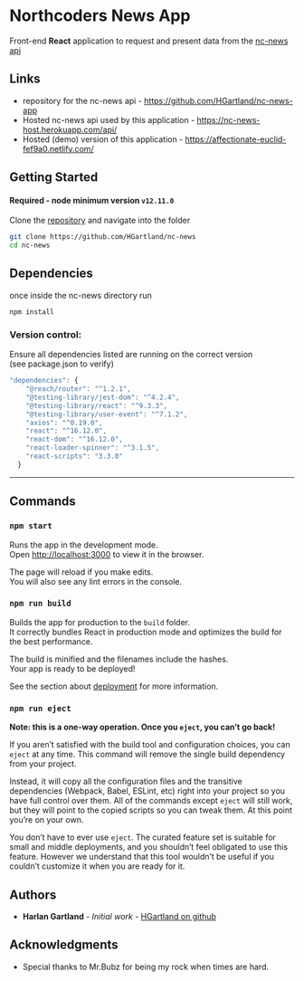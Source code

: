 # Northcoders News App

Front-end **React** application to request and present data from the [nc-news api](https://github.com/HGartland/nc-news)

## Links

- repository for the nc-news api - https://github.com/HGartland/nc-news-app
- Hosted nc-news api used by this application - https://nc-news-host.herokuapp.com/api/
- Hosted (demo) version of this application - https://affectionate-euclid-fef9a0.netlify.com/

## Getting Started

#### Required - **node** minimum version `v12.11.0`

Clone the [repository](https://github.com/HGartland/nc-news-app) and navigate into the folder

```bash
git clone https://github.com/HGartland/nc-news
cd nc-news
```

## Dependencies

once inside the nc-news directory run

```
npm install
```

### Version control:

Ensure all dependencies listed are running on the correct version \
(see package.json to verify)

```js
"dependencies": {
    "@reach/router": "^1.2.1",
    "@testing-library/jest-dom": "^4.2.4",
    "@testing-library/react": "^9.3.3",
    "@testing-library/user-event": "^7.1.2",
    "axios": "^0.19.0",
    "react": "^16.12.0",
    "react-dom": "^16.12.0",
    "react-loader-spinner": "^3.1.5",
    "react-scripts": "3.3.0"
  }
```

---

## Commands

### `npm start`

Runs the app in the development mode.<br />
Open [http://localhost:3000](http://localhost:3000) to view it in the browser.

The page will reload if you make edits.<br />
You will also see any lint errors in the console.

### `npm run build`

Builds the app for production to the `build` folder.<br />
It correctly bundles React in production mode and optimizes the build for the best performance.

The build is minified and the filenames include the hashes.<br />
Your app is ready to be deployed!

See the section about [deployment](https://facebook.github.io/create-react-app/docs/deployment) for more information.

### `npm run eject`

**Note: this is a one-way operation. Once you `eject`, you can’t go back!**

If you aren’t satisfied with the build tool and configuration choices, you can `eject` at any time. This command will remove the single build dependency from your project.

Instead, it will copy all the configuration files and the transitive dependencies (Webpack, Babel, ESLint, etc) right into your project so you have full control over them. All of the commands except `eject` will still work, but they will point to the copied scripts so you can tweak them. At this point you’re on your own.

You don’t have to ever use `eject`. The curated feature set is suitable for small and middle deployments, and you shouldn’t feel obligated to use this feature. However we understand that this tool wouldn’t be useful if you couldn’t customize it when you are ready for it.

## Authors

- **Harlan Gartland** - _Initial work_ - [HGartland on github](https://github.com/HGartland)

## Acknowledgments

- Special thanks to Mr.Bubz for being my rock when times are hard.
